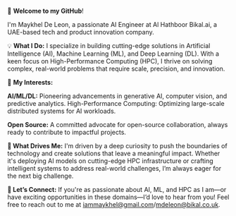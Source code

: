 👋 **Welcome to my GitHub**!

I'm Maykhel De Leon, a passionate AI Engineer at Al Hathboor Bikal.ai, a UAE-based tech and product innovation company.

💡 **What I Do:**
I specialize in building cutting-edge solutions in Artificial Intelligence (AI), Machine Learning (ML), and Deep Learning (DL). With a keen focus on High-Performance Computing (HPC), I thrive on solving complex, real-world problems that require scale, precision, and innovation.

👀 **My Interests:**

**AI/ML/DL:** Pioneering advancements in generative AI, computer vision, and predictive analytics.
High-Performance Computing: Optimizing large-scale distributed systems for AI workloads.

**Open Source:** A committed advocate for open-source collaboration, always ready to contribute to impactful projects.

**🌱 What Drives Me:**
I'm driven by a deep curiosity to push the boundaries of technology and create solutions that leave a meaningful impact. Whether it's deploying AI models on cutting-edge HPC infrastructure or crafting intelligent systems to address real-world challenges, I’m always eager for the next big challenge.

**📩 Let’s Connect:**
If you're as passionate about AI, ML, and HPC as I am—or have exciting opportunities in these domains—I’d love to hear from you! Feel free to reach out to me at iammaykhel@gmail.com/mdeleon@bikal.co.uk.
